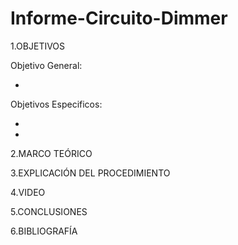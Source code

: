 # Informe-Circuito-Dimmer

1.OBJETIVOS

Objetivo General:

*
Objetivos Especificos:

*

*

2.MARCO TEÓRICO

3.EXPLICACIÓN DEL PROCEDIMIENTO

4.VIDEO

5.CONCLUSIONES

6.BIBLIOGRAFÍA
